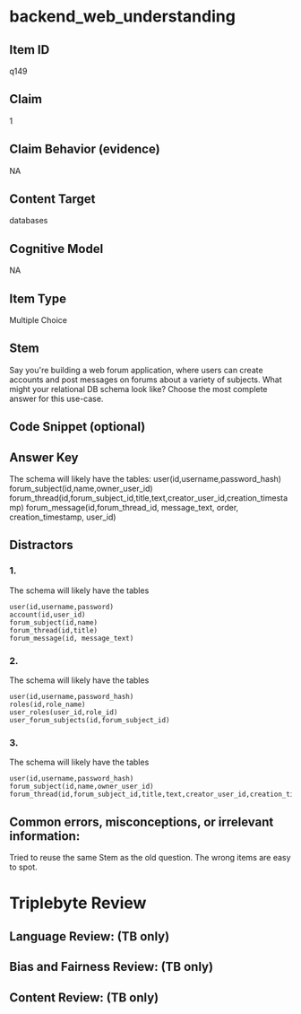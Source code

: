 # backend_web_understanding

## Item ID
q149

## Claim
1

## Claim Behavior (evidence)
NA

## Content Target
databases

## Cognitive Model
NA

## Item Type
Multiple Choice

## Stem
Say you're building a web forum application, where users can create accounts and post messages on forums about a variety of subjects. What might your relational DB schema look like? Choose the most complete answer for this use-case. 

## Code Snippet (optional)


## Answer Key
The schema will likely have the tables: 
user(id,username,password_hash)
forum_subject(id,name,owner_user_id)
forum_thread(id,forum_subject_id,title,text,creator_user_id,creation_timestamp)
forum_message(id,forum_thread_id, message_text, order, creation_timestamp, user_id)

## Distractors

### 1.
The schema will likely have the tables

    user(id,username,password)  
    account(id,user_id)  
    forum_subject(id,name)  
    forum_thread(id,title)  
    forum_message(id, message_text)  

### 2.
The schema will likely have the tables

    user(id,username,password_hash)  
    roles(id,role_name)  
    user_roles(user_id,role_id)  
    user_forum_subjects(id,forum_subject_id)  



### 3.
The schema will likely have the tables

    user(id,username,password_hash)
    forum_subject(id,name,owner_user_id)
    forum_thread(id,forum_subject_id,title,text,creator_user_id,creation_timestamp)

## Common errors, misconceptions, or irrelevant information:
Tried to reuse the same Stem as the old question. The wrong items are easy to spot.

# Triplebyte Review


## Language Review: (TB only)


## Bias and Fairness Review: (TB only)


## Content Review: (TB only)

